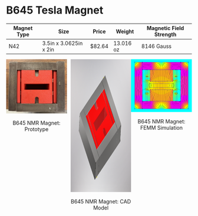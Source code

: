 # B645 Tesla Magnet

| Magnet Type | Size                        | Price      | Weight      | Magnetic Field Strength |
| ----------- | --------------------------- | ---------- | ----------- | ----------------------- |
|     N42     |    3.5in x 3.0625in x 2in   |   $82.64   |  13.016 oz  |        8146 Gauss       |


<div style="display: flex;">
  <div style="text-align: center; margin-right: 10px;">
    <img src="media/B645magnet_proto.jpg" width="400">
    <p>B645 NMR Magnet: Prototype</p>
  </div>
  <div style="text-align: center;">
    <img src="media/B645magnet_Inventor.PNG" width="400" height="360">
    <p>B645 NMR Magnet: CAD Model</p>
  </div>
  <div style="text-align: center;">
    <img src="media/B645magnet_simulation.PNG" width="400">
    <p>B645 NMR Magnet: FEMM Simulation</p>
  </div>
</div>
